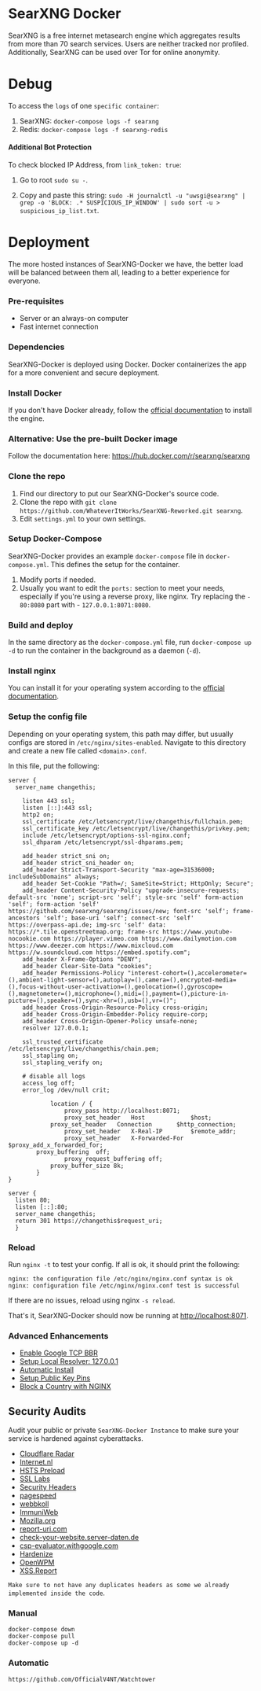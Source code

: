 # SearXNG Docker

SearXNG is a free internet metasearch engine which aggregates results from more than 70 search services. Users are neither tracked nor profiled. Additionally, SearXNG can be used over Tor for online anonymity.

# Debug

To access the ```logs``` of one ```specific container```:

1. SearXNG: ```docker-compose logs -f searxng```
2. Redis: ```docker-compose logs -f searxng-redis```

#### Additional Bot Protection

To check blocked IP Address, from ```link_token: true```:

1. Go to root ```sudo su -```.

2. Copy and paste this string: ```sudo -H journalctl -u "uwsgi@searxng" | grep -o 'BLOCK: .* SUSPICIOUS_IP_WINDOW' | sudo sort -u > suspicious_ip_list.txt```.

# Deployment

The more hosted instances of SearXNG-Docker we have, the better load will be balanced between them all, leading to a better experience for everyone.

### Pre-requisites

- Server or an always-on computer
- Fast internet connection

### Dependencies
SearXNG-Docker is deployed using Docker. Docker containerizes the app for a more convenient and secure deployment.

### Install Docker

If you don't have Docker already, follow the [official documentation](https://docs.docker.com/engine/install/) to install the engine.

### Alternative: Use the pre-built Docker image

Follow the documentation here: https://hub.docker.com/r/searxng/searxng

### Clone the repo

1. Find our directory to put our SearXNG-Docker's source code.
2. Clone the repo with ```git clone https://github.com/WhateverItWorks/SearXNG-Reworked.git searxng```.
3. Edit ```settings.yml``` to your own settings.

### Setup Docker-Compose

SearXNG-Docker provides an example ```docker-compose``` file in ```docker-compose.yml```. This defines the setup for the container.

1. Modify ports if needed.
2. Usually you want to edit the ```ports:``` section to meet your needs, especially if you're using a reverse proxy, like nginx. Try replacing the ```- 80:8080``` part with - ```127.0.0.1:8071:8080```.

### Build and deploy
In the same directory as the ```docker-compose.yml``` file, run ```docker-compose up -d``` to run the container in the background as a daemon (```-d```).

### Install nginx

You can install it for your operating system according to the [official documentation](https://www.nginx.com/resources/wiki/start/topics/tutorials/install/).

### Setup the config file

Depending on your operating system, this path may differ, but usually configs are stored in ```/etc/nginx/sites-enabled```. Navigate to this directory and create a new file called ```<domain>.conf```.

In this file, put the following:
```
server {
  server_name changethis;

    listen 443 ssl;
    listen [::]:443 ssl;
    http2 on;
    ssl_certificate /etc/letsencrypt/live/changethis/fullchain.pem;
    ssl_certificate_key /etc/letsencrypt/live/changethis/privkey.pem;
    include /etc/letsencrypt/options-ssl-nginx.conf;
    ssl_dhparam /etc/letsencrypt/ssl-dhparams.pem;

    add_header strict_sni on;
    add_header strict_sni_header on;
    add_header Strict-Transport-Security "max-age=31536000; includeSubDomains" always;
    add_header Set-Cookie "Path=/; SameSite=Strict; HttpOnly; Secure";
    add_header Content-Security-Policy "upgrade-insecure-requests; default-src 'none'; script-src 'self'; style-src 'self' form-action 'self'; form-action 'self' https://github.com/searxng/searxng/issues/new; font-src 'self'; frame-ancestors 'self'; base-uri 'self'; connect-src 'self' https://overpass-api.de; img-src 'self' data: https://*.tile.openstreetmap.org; frame-src https://www.youtube-nocookie.com https://player.vimeo.com https://www.dailymotion.com https://www.deezer.com https://www.mixcloud.com https://w.soundcloud.com https://embed.spotify.com";
    add_header X-Frame-Options "DENY";
    add_header Clear-Site-Data "cookies";
    add_header Permissions-Policy "interest-cohort=(),accelerometer=(),ambient-light-sensor=(),autoplay=(),camera=(),encrypted-media=(),focus-without-user-activation=(),geolocation=(),gyroscope=(),magnetometer=(),microphone=(),midi=(),payment=(),picture-in-picture=(),speaker=(),sync-xhr=(),usb=(),vr=()";
    add_header Cross-Origin-Resource-Policy cross-origin;
    add_header Cross-Origin-Embedder-Policy require-corp;
    add_header Cross-Origin-Opener-Policy unsafe-none;
    resolver 127.0.0.1;

    ssl_trusted_certificate /etc/letsencrypt/live/changethis/chain.pem;
    ssl_stapling on;
    ssl_stapling_verify on;
   
    # disable all logs	
    access_log off;
    error_log /dev/null crit;

            location / {
                proxy_pass http://localhost:8071;
                proxy_set_header   Host             $host;
	        proxy_set_header   Connection       $http_connection;
                proxy_set_header   X-Real-IP        $remote_addr;
                proxy_set_header   X-Forwarded-For  $proxy_add_x_forwarded_for;
		proxy_buffering  off;
                proxy_request_buffering off;
	        proxy_buffer_size 8k;
        }
}

server {
  listen 80;
  listen [::]:80;
  server_name changethis;
  return 301 https://changethis$request_uri;
  }
```

### Reload
Run ```nginx -t``` to test your config. If all is ok, it should print the following:
```
nginx: the configuration file /etc/nginx/nginx.conf syntax is ok
nginx: configuration file /etc/nginx/nginx.conf test is successful
```
If there are no issues, reload using nginx ```-s reload```.

That's it, SearXNG-Docker should now be running at <http://localhost:8071>.


### Advanced Enhancements

- [Enable Google TCP BBR](https://www.linuxbabe.com/ubuntu/enable-google-tcp-bbr-ubuntu)
- [Setup Local Resolver: 127.0.0.1](https://www.linuxbabe.com/ubuntu/set-up-local-dns-resolver-ubuntu-20-04-bind9)
- [Automatic Install](https://github.com/OfficialV4NT/Watchtower)
- [Setup Public Key Pins](https://thecustomizewindows.com/2016/07/http-public-key-pinning-hpkp-nginx/)
- [Block a Country with NGINX](https://devcoops.com/block-visitors-by-country-in-nginx/)

## Security Audits

Audit your public or private ```SearXNG-Docker Instance``` to make sure your service is hardened against cyberattacks.

- [Cloudflare Radar](https://radar.cloudflare.com/scan)
- [Internet.nl](https://internet.nl/site/)
- [HSTS Preload](https://hstspreload.org/)
- [SSL Labs](https://www.ssllabs.com/ssltest/analyze.html?d=)
- [Security Headers](https://securityheaders.com/?q=&hide=on&followRedirects=on)
- [pagespeed](https://pagespeed.web.dev/)
- [webbkoll](https://webbkoll.dataskydd.net/en)
- [ImmuniWeb](https://www.immuniweb.com/ssl/)
- [Mozilla.org](https://observatory.mozilla.org/)
- [report-uri.com](https://report-uri.com/home/tools)
- [check-your-website.server-daten.de](https://check-your-website.server-daten.de)
- [csp-evaluator.withgoogle.com](https://csp-evaluator.withgoogle.com/)
- [Hardenize](https://www.hardenize.com)
- [OpenWPM](https://github.com/openwpm/OpenWPM)
- [XSS.Report](https://xss.report)

```Make sure to not have any duplicates headers as some we already implemented inside the code```.

### Manual

```
docker-compose down
docker-compose pull
docker-compose up -d
```

### Automatic
```
https://github.com/OfficialV4NT/Watchtower
```
